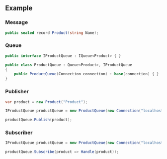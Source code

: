 ## Example

### Message

```cs
public sealed record Product(string Name);
```

### Queue

```cs
public interface IProductQueue : IQueue<Product> { }
```

```cs
public class ProductQueue : Queue<Product>, IProductQueue
{
    public ProductQueue(Connection connection) : base(connection) { }
}
```

### Publisher

```cs
var product = new Product("Product");

IProductQueue productQueue = new ProductQueue(new Connection("localhost", 5672, "admin", "P4ssW0rd!"));

productQueue.Publish(product);
```

### Subscriber

```cs
IProductQueue productQueue = new ProductQueue(new Connection("localhost", 5672, "admin", "P4ssW0rd!"));

productQueue.Subscribe(product => Handle(product));
```
